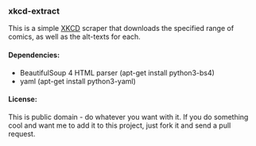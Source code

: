### xkcd-extract

This is a simple [XKCD](http://xkcd.com) scraper that downloads the specified range of comics, as well as the alt-texts for each.

#### Dependencies:

* BeautifulSoup 4 HTML parser (apt-get install python3-bs4)
* yaml (apt-get install python3-yaml)


#### License:
This is public domain - do whatever you want with it. If you do something cool and want me to add it to this project, just fork it and send a pull request.
